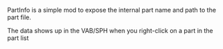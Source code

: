 PartInfo is a simple mod to expose the internal part name and path to the part file.  

The data shows up in the VAB/SPH when you right-click on a part in the part list